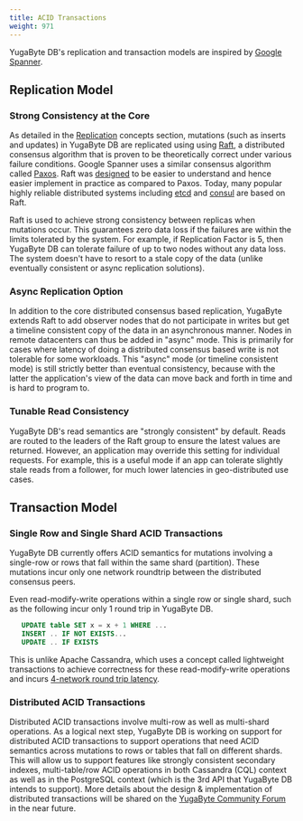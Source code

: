 ```yaml
---
title: ACID Transactions
weight: 971
---
```


YugaByte DB's replication and transaction models are inspired by [Google Spanner](https://cloud.google.com/spanner/docs/transactions).

## Replication Model

### Strong Consistency at the Core

As detailed in the [Replication](/architecture/concepts/replication/) concepts section, mutations (such as inserts and updates) in YugaByte DB are replicated using using [Raft](https://raft.github.io/), a distributed consensus algorithm that is proven to be theoretically correct under various failure conditions. Google Spanner uses a similar consensus algorithm called [Paxos](https://cloud.google.com/spanner/docs/whitepapers/life-of-reads-and-writes). Raft was [designed](https://ramcloud.stanford.edu/~ongaro/userstudy/) to be easier to understand and hence easier implement in practice as compared to Paxos. Today, many popular highly reliable distributed systems including [etcd](https://coreos.com/etcd/) and [consul](https://www.consul.io/docs/internals/consensus.html) are based on Raft.

Raft is used to achieve strong consistency between replicas when mutations occur. This guarantees zero data loss if the failures are within the limits tolerated by the system. For example, if Replication Factor is 5, then YugaByte DB can tolerate failure of up to two nodes without any data loss. The system doesn't have to resort to a stale copy of the data (unlike eventually consistent or async replication solutions).

### Async Replication Option

In addition to the core distributed consensus based replication, YugaByte extends Raft to add observer nodes that do not participate in writes but get a timeline consistent copy of the data in an asynchronous manner. Nodes in remote  datacenters can thus be added in "async" mode. This is primarily for cases where latency of doing a distributed consensus based write is not tolerable for some workloads. This "async" mode (or timeline consistent mode) is still strictly better than eventual consistency, because with the latter the application's view of the data can move back and forth in time and is hard to program to.

### Tunable Read Consistency

YugaByte DB's read semantics are "strongly consistent" by default. Reads are routed to the leaders of the Raft group to ensure the latest values are returned. However, an application may override this setting for individual requests. For example, this is a useful mode if an app can tolerate slightly stale reads from a follower, for much lower latencies in geo-distributed use cases.

## Transaction Model

### Single Row and Single Shard ACID Transactions

YugaByte DB currently offers ACID semantics for mutations involving a single-row or rows that fall within the same shard (partition). These mutations incur only one network roundtrip between the distributed consensus peers. 

Even read-modify-write operations within a single row or single shard, such as the following incur only 1 round trip in YugaByte DB.

```sql
   UPDATE table SET x = x + 1 WHERE ... 
   INSERT .. IF NOT EXISTS... 
   UPDATE .. IF EXISTS 
```

This is unlike Apache Cassandra, which uses a concept called lightweight transactions to achieve correctness for these read-modify-write operations and incurs [4-network round trip latency](https://docs.datastax.com/en/cassandra/3.0/cassandra/dml/dmlLtwtTransactions.html).

### Distributed ACID Transactions

Distributed ACID transactions involve multi-row as well as multi-shard operations. As a logical next step, YugaByte DB is working on support for distributed ACID transactions to support operations that need ACID semantics across mutations to rows or tables that fall on different shards.  This will allow us to support features like strongly consistent secondary indexes, multi-table/row ACID operations in both Cassandra (CQL) context as well as in the PostgreSQL context (which is the 3rd API that YugaByte DB intends to support). More details about the design & implementation of distributed transactions will be shared on the [YugaByte Community Forum](https://forum.yugabyte.com/) in the near future.

